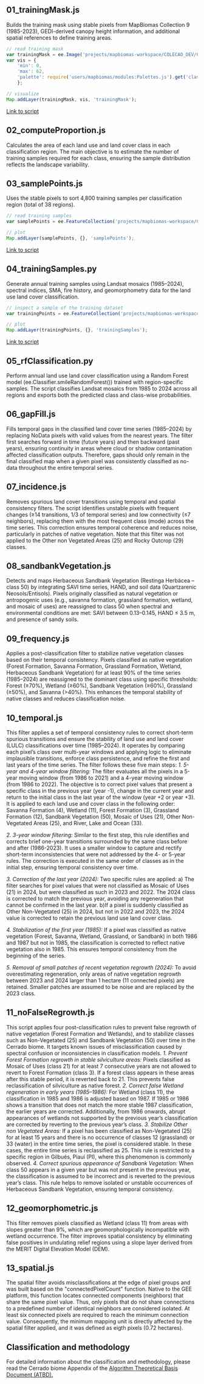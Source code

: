## 01_trainingMask.js
Builds the training mask using stable pixels from MapBiomas Collection 9 (1985-2023), GEDI-derived canopy height information, and additional spatial references to define training areas.
```javascript
// read training mask
var trainingMask = ee.Image('projects/mapbiomas-workspace/COLECAO_DEV/COLECAO10_DEV/CERRADO/LANDSAT/masks/cerrado_trainingMask_1985_2023_v1');
var vis = {
    'min': 0,
    'max': 62,
    'palette': require('users/mapbiomas/modules:Palettes.js').get('classification8')
    };

// visualize 
Map.addLayer(trainingMask, vis, 'trainingMask'); 
```
[Link to script](https://code.earthengine.google.com/270e1fcd56183416bc386cf8971e5731)

## 02_computeProportion.js
Calculates the area of each land use and land cover class in each classification region. The main objective is to estimate the number of training samples required for each class, ensuring the sample distribution reflects the landscape variability.

## 03_samplePoints.js
Uses the stable pixels to sort 4,800 training samples per classification region (total of 38 regions).
```javascript
// read training samples
var samplePoints = ee.FeatureCollection('projects/mapbiomas-workspace/COLECAO_DEV/COLECAO10_DEV/CERRADO/LANDSAT/sample/points/samplePoints_v1');

// plot
Map.addLayer(samplePoints, {}, 'samplePoints');
```
[Link to script](https://code.earthengine.google.com/341c97bacf3123b33ca6d91d8a52bec8)

## 04_trainingSamples.py
Generate annual training samples using Landsat mosaics (1985–2024), spectral indices, SMA, fire history, and geomorphometry data for the land use land cover classification.
```javascript
// inspect a sample of the training dataset 
var trainingPoints = ee.FeatureCollection('projects/mapbiomas-workspace/COLECAO_DEV/COLECAO10_DEV/CERRADO/LANDSAT/trainings/v11/train_col10_reg10_1985_v11');

// plot
Map.addLayer(trainingPoints, {}, 'trainingSamples');
```
[Link to script](https://code.earthengine.google.com/8dd90ac47d9b1b3e562a0d29d2d0b02c)

## 05_rfClassification.py
Perform annual land use land cover classification using a Random Forest model (ee.Classifier.smileRandomForest()) trained with region-specific samples. The script classifies Landsat mosaics from 1985 to 2024 across all regions and exports both the predicted class and class-wise probabilities.

## 06_gapFill.js
Fills temporal gaps in the classified land cover time series (1985–2024) by replacing NoData pixels with valid values from the nearest years. The filter first searches forward in time (future years) and then backward (past years), ensuring continuity in areas where cloud or shadow contamination affected classification outputs. Therefore, gaps should only remain in the final classified map when a given pixel was consistently classified as no-data throughout the entire temporal series. 

## 07_incidence.js
Removes spurious land cover transitions using temporal and spatial consistency filters. The script identifies unstable pixels with frequent changes (≥14 transitions, 1/3 of temporal series) and low connectivity (≤7 neighbors), replacing them with the most frequent class (mode) across the time series. This correction ensures temporal coherence and reduces noise, particularly in patches of native vegetation. Note that this filter was not applied to the Other non Vegetated Areas (25) and Rocky Outcrop (29) classes.  

## 08_sandbankVegetation.js
Detects and maps Herbaceous Sandbank Vegetation (Restinga Herbácea – class 50) by integrating SAVI time series, HAND, and soil data (Quartzarenic Neosols/Entisols). Pixels originally classified as natural vegetation or antropogenic uses (e.g., savanna formation, grassland formation, wetland, and mosaic of uses) are reassigned to class 50 when spectral and environmental conditions are met: SAVI between 0.13–0.145, HAND ≤ 3.5 m, and presence of sandy soils. 

## 09_frequency.js
Applies a post-classification filter to stabilize native vegetation classes based on their temporal consistency. Pixels classified as native vegetation (Forest Formation, Savanna Formation, Grassland Formation, Wetland, Herbaceous Sandbank Vegetation) for at least 90% of the time series (1985–2024) are reassigned to the dominant class using specific thresholds: Forest (≥70%), Wetland (≥60%), Sandbank Vegetation (≥60%), Grassland (≥50%), and Savanna (>40%). This enhances the temporal stability of native classes and reduces classification noise.

## 10_temporal.js
This filter applies a set of temporal consistency rules to correct short-term spurious transitions and ensure the stability of land use and land cover (LULC) classifications over time (1985–2024). It operates by comparing each pixel’s class over multi-year windows and applying logic to eliminate implausible transitions, enforce class persistence, and refine the first and last years of the time series. The filter follows these five main steps:
*1. 5-year and 4-year window filtering:* The filter evaluates all the pixels in a 5-year moving window (from 1986 to 2021) and a 4-year moving window (from 1986 to 2022). The objective is to correct pixel values that present a specific class in the previous year (year -1), change in the current year and return to the initial class in the last year of the window (year +2 or year +3). It is applied to each land use and cover class in the following order: Savanna Formation (4), Wetland (11), Forest Formation (3), Grassland Formation (12), Sandbank Vegetation (50), Mosaic of Uses (21), Other Non-Vegetated Areas (25), and River, Lake and Ocean (33).

*2. 3-year window filtering:* Similar to the first step, this rule identifies and corrects brief one-year transitions surrounded by the same class before and after (1986-2023). It uses a smaller window to capture and rectify short-term inconsistencies that were not addressed by the 4- or 5-year rules. The correction is executed in the same order of classes as in the initial step, ensuring temporal consistency over time.

*3. Correction of the last year (2024):* Two specific rules are applied: a) The filter searches for pixel values that were not classified as Mosaic of Uses (21) in 2024, but were classified as such in 2023 and 2022. The 2024 class is corrected to match the previous year, avoiding any regeneration that cannot be confirmed in the last year. b)If a pixel is suddenly classified as Other Non-Vegetated (25) in 2024, but not in 2022 and 2023, the 2024 value is corrected to retain the previous land use land cover class.

*4. Stabilization of the first year (1985):* If a pixel was classified as native vegetation (Forest, Savanna, Wetland, Grassland, or Sandbank) in both 1986 and 1987 but not in 1985, the classification is corrected to reflect native vegetation also in 1985. This ensures temporal consistency from the beginning of the series.

*5. Removal of small patches of recent vegetation regrowth (2024):* To avoid overestimating regeneration, only areas of native vegetation regrowth between 2023 and 2024 larger than 1 hectare (11 connected pixels) are retained. Smaller patches are assumed to be noise and are replaced by the 2023 class.

## 11_noFalseRegrowth.js
This script applies four post-classification rules to prevent false regrowth of native vegetation (Forest Formation and Wetlands), and to stabilize classes such as Non-Vegetated (25) and Sandbank Vegetation (50) over time in the Cerrado biome. It targets known issues of misclassification caused by spectral confusion or inconsistencies in classification models.
*1. Prevent Forest Formation regrowth in stable silviculture areas:* Pixels classified as Mosaic of Uses (class 21) for at least 7 consecutive years are not allowed to revert to Forest Formation (class 3).  If a forest class appears in these areas after this stable period, it is reverted back to 21. This prevents false reclassification of silviculture as native forest.
*2. Correct false Wetland regeneration in early years (1985–1986):* For Wetland (class 11), the classification in 1985 and 1986 is adjusted based on 1987. If 1985 or 1986 shows a transition that does not match the more stable 1987 classification, the earlier years are corrected. Additionally, from 1986 onwards, abrupt appearances of wetlands not supported by the previous year’s classification are corrected by reverting to the previous year’s class.
*3. Stabilize Other non Vegetated Areas:* If a pixel has been classified as Non-Vegetated (25) for at least 15 years and there is no occurrence of classes 12 (grassland) or 33 (water) in the entire time series, the pixel is considered stable. In these cases, the entire time series is reclassified as 25. This rule is restricted to a specific region in Gilbués, Piauí (PI), where this phenomenon is commonly observed.
*4. Correct spurious appearance of Sandbank Vegetation:* When class 50 appears in a given year but was not present in the previous year, the classification is assumed to be incorrect and is reverted to the previous year’s class. This rule helps to remove isolated or unstable occurrences of Herbaceous Sandbank Vegetation, ensuring temporal consistency.

## 12_geomorphometric.js
This filter removes pixels classified as Wetland (class 11) from areas with slopes greater than 9%, which are geomorphologically incompatible with wetland occurrence. The filter improves spatial consistency by eliminating false positives in undulating relief regions using a slope layer derived from the MERIT Digital Elevation Model (DEM).

## 13_spatial.js
The spatial filter avoids misclassifications at the edge of pixel groups and was built based on the "connectedPixelCount" function. Native to the GEE platform, this function locates connected components (neighbors) that share the same pixel value. Thus, only pixels that do not share connections to a predefined number of identical neighbors are considered isolated. At least six connected pixels are required to reach the minimum connection value. Consequently, the minimum mapping unit is directly affected by the spatial filter applied, and it was defined as eigth pixels (0.72 hectares).

## Classification and methodology
For detailed information about the classification and methodology, please read the Cerrado biome Appendix of the [Algorithm Theoretical Basis Document (ATBD).](https://mapbiomas.org/download-dos-atbds)


